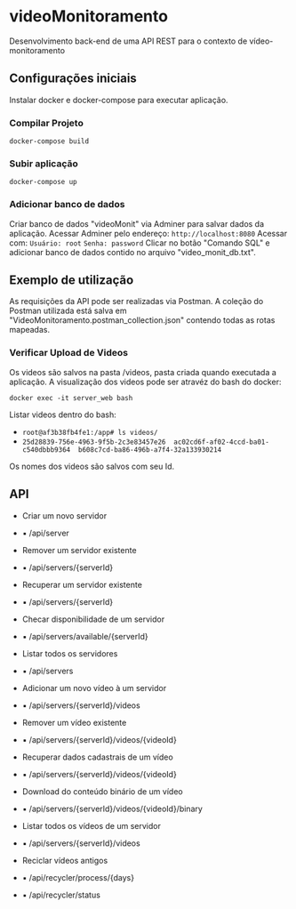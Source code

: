 # videoMonitoramento
Desenvolvimento back-end de uma API REST para o contexto de vídeo-monitoramento 

## Configurações iniciais
Instalar docker e docker-compose para executar aplicação.

### Compilar Projeto
`docker-compose build`
### Subir aplicação
`docker-compose up`
### Adicionar banco de dados
Criar banco de dados "videoMonit" via Adminer para salvar dados da aplicação. Acessar Adminer pelo endereço:
`http://localhost:8080`
Acessar com:
`Usuário: root`
`Senha: password`
Clicar no botão "Comando SQL" e adicionar banco de dados contido no arquivo "video_monit_db.txt".

## Exemplo de utilização
As requisições da API pode ser realizadas via Postman. A coleção do Postman utilizada está salva em "VideoMonitoramento.postman_collection.json" contendo todas as rotas mapeadas.

### Verificar Upload de Videos

Os videos são salvos na pasta /videos, pasta criada quando executada a aplicação. A visualização dos videos pode ser atravéz do bash do docker:

`docker exec -it server_web bash`

Listar videos dentro do bash:
* `root@af3b38fb4fe1:/app# ls videos/`
* `25d28839-756e-4963-9f5b-2c3e83457e26  ac02cd6f-af02-4ccd-ba01-c540dbbb9364  b608c7cd-ba86-496b-a7f4-32a133930214`

Os nomes dos videos são salvos com seu Id.

## API
* Criar um novo servidor
* ▪ /api/server

* Remover um servidor existente
* ▪ /api/servers/{serverId}

* Recuperar um servidor existente
* ▪ /api/servers/{serverId}

* Checar disponibilidade de um servidor
* ▪ /api/servers/available/{serverId}

* Listar todos os servidores
* ▪ /api/servers

* Adicionar um novo vídeo à um servidor
* ▪ /api/servers/{serverId}/videos

* Remover um vídeo existente
* ▪ /api/servers/{serverId}/videos/{videoId}

* Recuperar dados cadastrais de um vídeo
* ▪ /api/servers/{serverId}/videos/{videoId}

* Download do conteúdo binário de um vídeo
* ▪ /api/servers/{serverId}/videos/{videoId}/binary

* Listar todos os vídeos de um servidor
* ▪ /api/servers/{serverId}/videos

* Reciclar vídeos antigos
* ▪ /api/recycler/process/{days}
* ▪ /api/recycler/status
